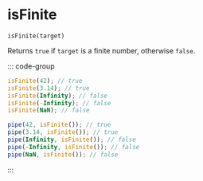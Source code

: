 # isFinite

`isFinite(target)`

Returns `true` if `target` is a finite number, otherwise `false`.

::: code-group

```ts [data-first]
isFinite(42); // true
isFinite(3.14); // true
isFinite(Infinity); // false
isFinite(-Infinity); // false
isFinite(NaN); // false
```

```ts [data-last]
pipe(42, isFinite()); // true
pipe(3.14, isFinite()); // true
pipe(Infinity, isFinite()); // false
pipe(-Infinity, isFinite()); // false
pipe(NaN, isFinite()); // false
```

:::
